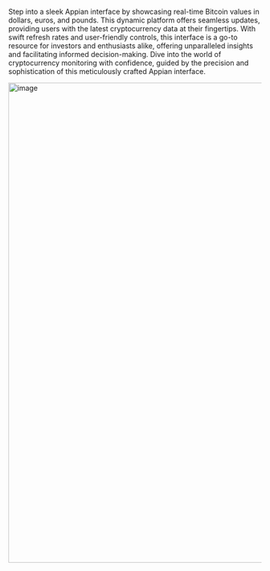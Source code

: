 Step into a sleek Appian interface by showcasing real-time Bitcoin values in dollars, euros, and pounds. 
This dynamic platform offers seamless updates, providing users with the latest cryptocurrency data at their fingertips.
With swift refresh rates and user-friendly controls, this interface is a go-to resource for investors and enthusiasts alike, 
offering unparalleled insights and facilitating informed decision-making. Dive into the world of cryptocurrency monitoring with
confidence, guided by the precision and sophistication of this meticulously crafted Appian interface.

<img width="955" alt="image" src="https://github.com/tejaswinichalla14/Appian/assets/112043779/4db1a0d6-d99c-45b2-9d38-a54f8803da21">
